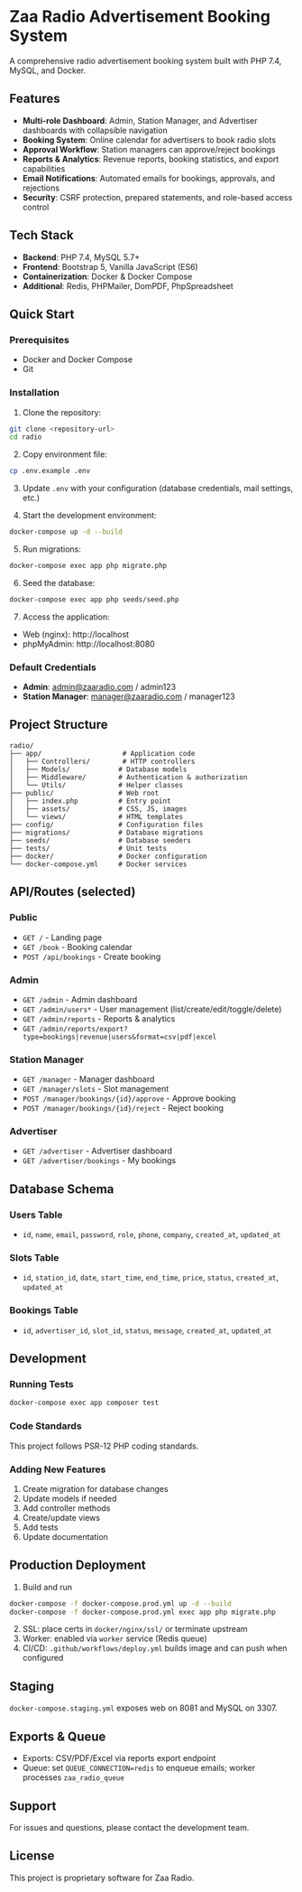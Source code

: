 # Zaa Radio Advertisement Booking System

A comprehensive radio advertisement booking system built with PHP 7.4, MySQL, and Docker.

## Features

- **Multi-role Dashboard**: Admin, Station Manager, and Advertiser dashboards with collapsible navigation
- **Booking System**: Online calendar for advertisers to book radio slots
- **Approval Workflow**: Station managers can approve/reject bookings
- **Reports & Analytics**: Revenue reports, booking statistics, and export capabilities
- **Email Notifications**: Automated emails for bookings, approvals, and rejections
- **Security**: CSRF protection, prepared statements, and role-based access control

## Tech Stack

- **Backend**: PHP 7.4, MySQL 5.7+
- **Frontend**: Bootstrap 5, Vanilla JavaScript (ES6)
- **Containerization**: Docker & Docker Compose
- **Additional**: Redis, PHPMailer, DomPDF, PhpSpreadsheet

## Quick Start

### Prerequisites

- Docker and Docker Compose
- Git

### Installation

1. Clone the repository:
```bash
git clone <repository-url>
cd radio
```

2. Copy environment file:
```bash
cp .env.example .env
```

3. Update `.env` with your configuration (database credentials, mail settings, etc.)

4. Start the development environment:
```bash
docker-compose up -d --build
```

5. Run migrations:
```bash
docker-compose exec app php migrate.php
```

6. Seed the database:
```bash
docker-compose exec app php seeds/seed.php
```

7. Access the application:
- Web (nginx): http://localhost
- phpMyAdmin: http://localhost:8080

### Default Credentials

- **Admin**: admin@zaaradio.com / admin123
- **Station Manager**: manager@zaaradio.com / manager123

## Project Structure

```
radio/
├── app/                    # Application code
│   ├── Controllers/        # HTTP controllers
│   ├── Models/            # Database models
│   ├── Middleware/        # Authentication & authorization
│   └── Utils/             # Helper classes
├── public/                # Web root
│   ├── index.php          # Entry point
│   ├── assets/            # CSS, JS, images
│   └── views/             # HTML templates
├── config/                # Configuration files
├── migrations/            # Database migrations
├── seeds/                 # Database seeders
├── tests/                 # Unit tests
├── docker/                # Docker configuration
└── docker-compose.yml     # Docker services
```

## API/Routes (selected)

### Public
- `GET /` - Landing page
- `GET /book` - Booking calendar
- `POST /api/bookings` - Create booking

### Admin
- `GET /admin` - Admin dashboard
- `GET /admin/users*` - User management (list/create/edit/toggle/delete)
- `GET /admin/reports` - Reports & analytics
- `GET /admin/reports/export?type=bookings|revenue|users&format=csv|pdf|excel`

### Station Manager
- `GET /manager` - Manager dashboard
- `GET /manager/slots` - Slot management
- `POST /manager/bookings/{id}/approve` - Approve booking
- `POST /manager/bookings/{id}/reject` - Reject booking

### Advertiser
- `GET /advertiser` - Advertiser dashboard
- `GET /advertiser/bookings` - My bookings

## Database Schema

### Users Table
- `id`, `name`, `email`, `password`, `role`, `phone`, `company`, `created_at`, `updated_at`

### Slots Table
- `id`, `station_id`, `date`, `start_time`, `end_time`, `price`, `status`, `created_at`, `updated_at`

### Bookings Table
- `id`, `advertiser_id`, `slot_id`, `status`, `message`, `created_at`, `updated_at`

## Development

### Running Tests
```bash
docker-compose exec app composer test
```

### Code Standards
This project follows PSR-12 PHP coding standards.

### Adding New Features
1. Create migration for database changes
2. Update models if needed
3. Add controller methods
4. Create/update views
5. Add tests
6. Update documentation

## Production Deployment

1) Build and run
```bash
docker-compose -f docker-compose.prod.yml up -d --build
docker-compose -f docker-compose.prod.yml exec app php migrate.php
```
2) SSL: place certs in `docker/nginx/ssl/` or terminate upstream
3) Worker: enabled via `worker` service (Redis queue)
4) CI/CD: `.github/workflows/deploy.yml` builds image and can push when configured

## Staging

`docker-compose.staging.yml` exposes web on 8081 and MySQL on 3307.

## Exports & Queue

- Exports: CSV/PDF/Excel via reports export endpoint
- Queue: set `QUEUE_CONNECTION=redis` to enqueue emails; worker processes `zaa_radio_queue`

## Support

For issues and questions, please contact the development team.

## License

This project is proprietary software for Zaa Radio.
